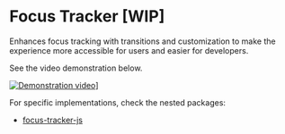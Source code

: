 # Focus Tracker [WIP]

Enhances focus tracking with transitions and customization to make the experience more accessible for users and easier for developers.

See the video demonstration below.

[![Demonstration video](https://img.youtube.com/vi/W8CgSiQ7eJA/hqdefault.jpg)](https://youtu.be/W8CgSiQ7eJA)]

For specific implementations, check the nested packages:

- [focus-tracker-js](https://github.com/michaeldrotar/focus-tracker/tree/main/packages/focus-tracker-js)
